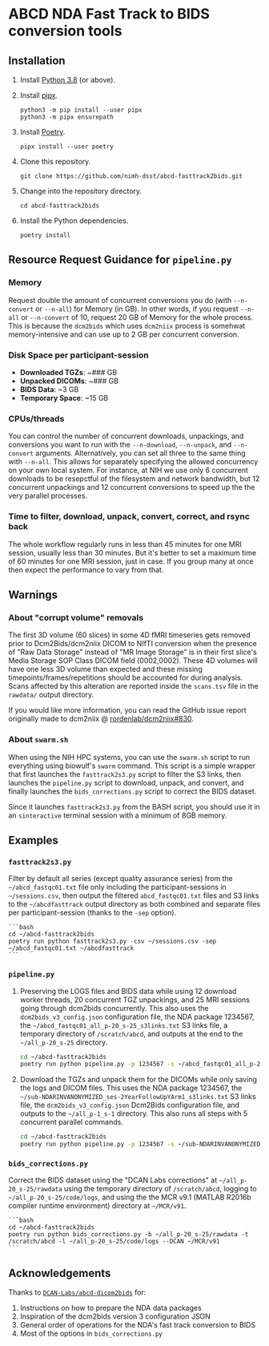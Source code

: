 # ABCD NDA Fast Track to BIDS conversion tools

## Installation

1. Install [Python 3.8](https://www.python.org/downloads/) (or above).
1. Install [pipx](https://pipxproject.github.io/pipx/).

    ```shell
    python3 -m pip install --user pipx
    python3 -m pipx ensurepath
    ```

1. Install [Poetry](https://python-poetry.org/docs/).

    ```shell
    pipx install --user poetry
    ```

1. Clone this repository.

    ```shell
    git clone https://github.com/nimh-dsst/abcd-fasttrack2bids.git
    ```

1. Change into the repository directory.

    ```shell
    cd abcd-fasttrack2bids
    ```

1. Install the Python dependencies.

    ```shell
    poetry install
    ```

## Resource Request Guidance for `pipeline.py`

### Memory

Request double the amount of concurrent conversions you do (with `--n-convert` or `--n-all`) for Memory (in GB). In other words, if you request `--n-all` or `--n-convert` of 10, request 20 GB of Memory for the whole process. This is because the `dcm2bids` which uses `dcm2niix` process is somehwat memory-intensive and can use up to 2 GB per concurrent conversion.

### Disk Space per participant-session

- **Downloaded TGZs**: ~### GB
- **Unpacked DICOMs**: ~### GB
- **BIDS Data**: ~3 GB
- **Temporary Space**: ~15 GB

### CPUs/threads

You can control the number of concurrent downloads, unpackings, and conversions you want to run with the `--n-download`, `--n-unpack`, and `--n-convert` arguments. Alternatively, you can set all three to the same thing with `--n-all`. This allows for separately specifying the allowed concurrency on your own local system. For instance, at NIH we use only 6 concurrent downloads to be resepctful of the filesystem and network bandwidth, but 12 concurrent unpackings and 12 concurrent conversions to speed up the the very parallel processes.

### Time to filter, download, unpack, convert, correct, and rsync back

The whole workflow regularly runs in less than 45 minutes for one MRI session, usually less than 30 minutes. But it's better to set a maximum time of 60 minutes for one MRI session, just in case. If you group many at once then expect the performance to vary from that.

## Warnings

### About "corrupt volume" removals

The first 3D volume (60 slices) in some 4D fMRI timeseries gets removed prior to Dcm2Bids/dcm2niix DICOM to NIfTI conversion when the presence of "Raw Data Storage" instead of "MR Image Storage" is in their first slice's Media Storage SOP Class DICOM field (0002,0002). These 4D volumes will have one less 3D volume than expected and these missing timepoints/frames/repetitions should be accounted for during analysis. Scans affected by this alteration are reported inside the `scans.tsv` file in the `rawdata/` output directory.

If you would like more information, you can read the GitHub issue report originally made to dcm2niix @ [rordenlab/dcm2niix#830](https://github.com/rordenlab/dcm2niix/issues/830).

### About `swarm.sh`

When using the NIH HPC systems, you can use the `swarm.sh` script to run everything using biowulf's `swarm` command. This script is a simple wrapper that first launches the `fasttrack2s3.py` script to filter the S3 links, then launches the `pipeline.py` script to download, unpack, and convert, and finally launches the `bids_corrections.py` script to correct the BIDS dataset.

Since it launches `fasttrack2s3.py` from the BASH script, you should use it in an `sinteractive` terminal session with a minimum of 8GB memory.

## Examples

### `fasttrack2s3.py`

Filter by default all series (except quality assurance series) from the `~/abcd_fastqc01.txt` file only including the participant-sessions in `~/sessions.csv`, then output the filtered `abcd_fastqc01.txt` files and S3 links to the `~/abcdfasttrack` output directory as both combined and separate files per participant-session (thanks to the `-sep` option).

    ```bash
    cd ~/abcd-fasttrack2bids
    poetry run python fasttrack2s3.py -csv ~/sessions.csv -sep ~/abcd_fastqc01.txt ~/abcdfasttrack
    ```

### `pipeline.py`

1. Preserving the LOGS files and BIDS data while using 12 download worker threads, 20 concurrent TGZ unpackings, and 25 MRI sessions going through dcm2bids concurrently. This also uses the `dcm2bids_v3_config.json` configuration file, the NDA package 1234567, the `~/abcd_fastqc01_all_p-20_s-25_s3links.txt` S3 links file, a temporary directory of `/scratch/abcd`, and outputs at the end to the `~/all_p-20_s-25` directory.

    ```bash
    cd ~/abcd-fasttrack2bids
    poetry run python pipeline.py -p 1234567 -s ~/abcd_fastqc01_all_p-20_s-25_s3links.txt -c dcm2bids_v3_config.json -t /scratch/abcd -o ~/all_p-20_s-25 -z LOGS BIDS --n-download 12 --n-unpack 20 --n-convert 25
    ```

1. Download the TGZs and unpack them for the DICOMs while only saving the logs and DICOM files. This uses the NDA package 1234567, the `~/sub-NDARINVANONYMIZED_ses-2YearFollowUpYArm1_s3links.txt` S3 links file, the `dcm2bids_v3_config.json` Dcm2Bids configuration file, and outputs to the `~/all_p-1_s-1` directory. This also runs all steps with 5 concurrent parallel commands.

    ```bash
    cd ~/abcd-fasttrack2bids
    poetry run python pipeline.py -p 1234567 -s ~/sub-NDARINVANONYMIZED_ses-2YearFollowUpYArm1_s3links.txt -c dcm2bids_v3_config.json -o ~/all_p-1_s-1 -z LOGS DICOM --n-all 5
    ```

### `bids_corrections.py`

Correct the BIDS dataset using the "DCAN Labs corrections" at `~/all_p-20_s-25/rawdata` using the temporary directory of `/scratch/abcd`, logging to `~/all_p-20_s-25/code/logs`, and using the the MCR v9.1 (MATLAB R2016b compiler runtime environment) directory at `~/MCR/v91`.

    ```bash
    cd ~/abcd-fasttrack2bids
    poetry run python bids_corrections.py -b ~/all_p-20_s-25/rawdata -t /scratch/abcd -l ~/all_p-20_s-25/code/logs --DCAN ~/MCR/v91
    ```

## Acknowledgements

Thanks to [`DCAN-Labs/abcd-dicom2bids`](https://github.com/DCAN-Labs/abcd-dicom2bids) for:

1. Instructions on how to prepare the NDA data packages
1. Inspiration of the dcm2bids version 3 configuration JSON
1. General order of operations for the NDA's fast track conversion to BIDS
1. Most of the options in `bids_corrections.py`
